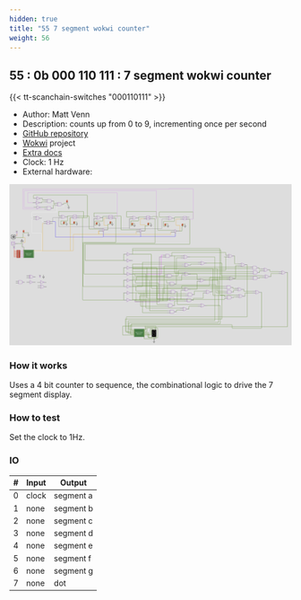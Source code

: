 ```yaml
---
hidden: true
title: "55 7 segment wokwi counter"
weight: 56
---
```


## 55 : 0b 000 110 111 : 7 segment wokwi counter

{{< tt-scanchain-switches "000110111" >}}

* Author: Matt Venn
* Description: counts up from 0 to 9, incrementing once per second
* [GitHub repository](https://github.com/TinyTapeout/tt03-test-7seg)
* [Wokwi](https://wokwi.com/projects/340805072482992722) project
* [Extra docs]()
* Clock: 1 Hz
* External hardware: 

![picture](images/7seg-counter.png)

### How it works

Uses a 4 bit counter to sequence, the combinational logic to drive the 7 segment display.


### How to test

Set the clock to 1Hz.


### IO

| # | Input        | Output       |
|---|--------------|--------------|
| 0 | clock  | segment a |
| 1 | none  | segment b |
| 2 | none  | segment c |
| 3 | none  | segment d |
| 4 | none  | segment e |
| 5 | none  | segment f |
| 6 | none  | segment g |
| 7 | none  | dot |
